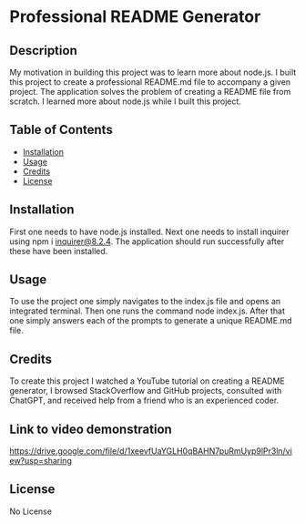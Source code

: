# Professional README Generator 

  ## Description
  My motivation in building this project was to learn more about node.js. I built this project to create a professional README.md file to accompany a given project. The application solves the problem of creating a README file from scratch. I learned more about node.js while I built this project.

## Table of Contents
  - [Installation](#installation)
  - [Usage](#usage)
  - [Credits](#credits)
  - [License](#license)

  ## Installation
  
  First one needs to have node.js installed. Next one needs to install inquirer using npm i inquirer@8.2.4. The application should run successfully after these have been installed.

  ## Usage

  To use the project one simply navigates to the index.js file and opens an integrated terminal. Then one runs the command node index.js. After that one simply answers each of the prompts to generate a unique README.md file. 

  ## Credits

  To create this project I watched a YouTube tutorial on creating a README generator, I browsed StackOverflow and GitHub projects, consulted with ChatGPT, and received help from a friend who is an experienced coder.

  ## Link to video demonstration

  https://drive.google.com/file/d/1xeevfUaYGLH0qBAHN7puRmUyp9lPr3ln/view?usp=sharing

  ## License

  No License
